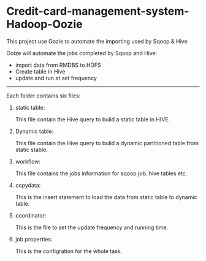 # Credit-card-management-system-Hadoop-Oozie
This project use Oozie to automate the importing used by Sqoop &amp; Hive

Ooize will automate the jobs completed by Sqoop and Hive: 
 - import data from RMDBS to HDFS
 - Create table in Hive
 - update and run at set frequency
 
-------------------
Each folder contains six files:
1. static table:

   This file contain the Hive query to build a static table in HIVE.
   
   
2. Dynamic table:

   This file contain the Hive query to build a dynamic partitioned table from static stable.


3. workflow:

   This file contains the jobs information for sqoop job. hive tables etc.
   
4. copydata:

   This is the insert statement to load the data from static table to dynamic table.
   
5. coordinator:

   This is the file to set the update frequency and running time.
   
6. job.properties:

   This is the configration for the whole task.
   
   
